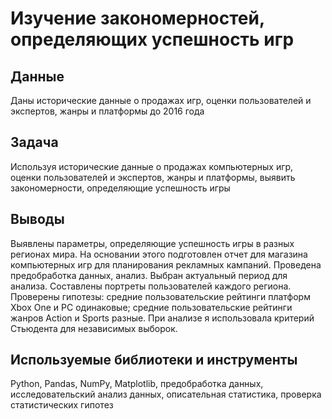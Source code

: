 # Изучение закономерностей, определяющих успешность игр
## Данные
Даны исторические данные о 
продажах игр, оценки пользователей и экспертов, жанры и платформы до 2016 года
## Задача
Используя исторические данные о продажах компьютерных игр, 
оценки пользователей и экспертов, жанры и платформы, 
выявить закономерности, определяющие успешность игры
## Выводы
Выявлены параметры, определяющие успешность игры в разных регионах мира. На
основании этого подготовлен отчет для магазина компьютерных игр для планирования
рекламных кампаний. Проведена предобработка данных, анализ. Выбран актуальный
период для анализа. Составлены портреты пользователей каждого региона. Проверены
гипотезы: средние пользовательские рейтинги платформ Xbox One и PC одинаковые;
средние пользовательские рейтинги жанров Action и Sports разные. 
При анализе я использовала критерий Стьюдента для независимых выборок.
## Используемые библиотеки и инструменты
Python, Pandas, NumPy, Matplotlib, предобработка данных,
исследовательский анализ данных, описательная статистика,
проверка статистических гипотез

